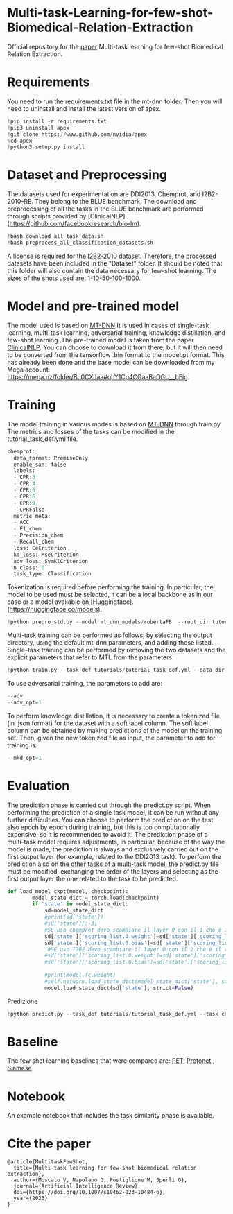 # Multi-task-Learning-for-few-shot-Biomedical-Relation-Extraction
Official repository for the [paper](https://link.springer.com/article/10.1007/s10462-023-10484-6) Multi-task learning for few-shot Biomedical Relation Extraction.
# Requirements
You need to run the requirements.txt file in the mt-dnn folder. Then you will need to uninstall and install the latest version of apex.
```python
!pip install -r requirements.txt
!pip3 uninstall apex
!git clone https://www.github.com/nvidia/apex
%cd apex
!python3 setup.py install
```
# Dataset and Preprocessing
The datasets used for experimentation are DDI2013, Chemprot, and I2B2-2010-RE. They belong to the BLUE benchmark. The download and preprocessing of all the tasks in the BLUE benchmark are performed through scripts provided by [ClinicalNLP].(https://github.com/facebookresearch/bio-lm). 
```python
!bash download_all_task_data.sh
!bash preprocess_all_classification_datasets.sh
```
A license is required for the I2B2-2010 dataset. Therefore, the processed datasets have been included in the "Dataset" folder. It should be noted that this folder will also contain the data necessary for few-shot learning. The sizes of the shots used are: 1-10-50-100-1000.
# Model and pre-trained model
The model used is based on [MT-DNN](https://github.com/namisan/mt-dnn).It is used in cases of single-task learning, multi-task learning, adversarial training, knowledge distillation, and few-shot learning.
The pre-trained model is taken from the paper [ClinicalNLP](https://github.com/facebookresearch/bio-lm). You can choose to download it from there, but it will then need to be converted from the tensorflow .bin format to the model.pt format. This has already been done and the base model can be downloaded from my Mega account: https://mega.nz/folder/Bc0CXJaa#qhY1Cp4CGaaBaOGU__bFig.
# Training
The model training in various modes is based on [MT-DNN](https://github.com/namisan/mt-dnn) through train.py. The metrics and losses of the tasks can be modified in the tutorial_task_def.yml file.
```python
chemprot:
  data_format: PremiseOnly
  enable_san: false
  labels:
  - CPR:3
  - CPR:4
  - CPR:5
  - CPR:6
  - CPR:9
  - CPRFalse
  metric_meta:
  - ACC
  - F1_chem
  - Precision_chem
  - Recall_chem
  loss: CeCriterion
  kd_loss: MseCriterion
  adv_loss: SymKlCriterion
  n_class: 6
  task_type: Classification 
```
Tokenization is required before performing the training. In particular, the model to be used must be selected, it can be a local backbone as in our case or a model available on [Huggingface].(https://huggingface.co/models). 
```python
!python prepro_std.py --model mt_dnn_models/robertaFB  --root_dir tutorials/ --task_def tutorials/tutorial_task_def.yml
```
Multi-task training can be performed as follows, by selecting the output directory, using the default mt-dnn parameters, and adding those listed. Single-task training can be performed by removing the two datasets and the explicit parameters that refer to MTL from the parameters.
```python
!python train.py --task_def tutorials/tutorial_task_def.yml --data_dir tutorials/mt_dnn_models/robertaFB   --train_datasets ddi2013,chemprot,i2b2 --test_datasets ddi2013,chemprot,i2b2 --epochs=10 --batch_size=8 --bert_model_type="roberta"  --encoder_type=2  --output_dir="Addestramento" --init_checkpoint="mt_dnn_models/robertaFB" --grad_clipping=1.0 --adam_eps=1e-7  --seed=2010 --mtl_opt=1  #--model_ckpt="SingleI2B2SEED2010/model_2.pt" --resume
```
To use adversarial training, the parameters to add are:
```python
--adv
--adv_opt=1 
```
To perform knowledge distillation, it is necessary to create a tokenized file (in .json format) for the dataset with a soft label column. The soft label column can be obtained by making predictions of the model on the training set. Then, given the new tokenized file as input, the parameter to add for training is:
```python
--mkd_opt=1
```
# Evaluation
The prediction phase is carried out through the predict.py script. When performing the prediction of a single task model, it can be run without any further difficulties. You can choose to perform the prediction on the test also epoch by epoch during training, but this is too computationally expensive, so it is recommended to avoid it. The prediction phase of a multi-task model requires adjustments, in particular, because of the way the model is made, the prediction is always and exclusively carried out on the first output layer (for example, related to the DDI2013 task). To perform the prediction also on the other tasks of a multi-task model, the predict.py file must be modified, exchanging the order of the layers and selecting as the first output layer the one related to the task to be predicted.
```python
def load_model_ckpt(model, checkpoint):
        model_state_dict = torch.load(checkpoint)
        if 'state' in model_state_dict:
            sd=model_state_dict
            #print(sd['state'])
            #sd['state'][:-3]
            #SE uso chemprot devo scambiare il layer 0 con il 1 che è il rispettivo layer in MTDNN
            sd['state']['scoring_list.0.weight']=sd['state']['scoring_list.1.weight']
            sd['state']['scoring_list.0.bias']=sd['state']['scoring_list.1.bias']
             #SE uso I2B2 devo scambiare il layer 0 con il 2 che è il rispettivo layer in MTDNN
            #sd['state']['scoring_list.0.weight']=sd['state']['scoring_list.2.weight']
            #sd['state']['scoring_list.0.bias']=sd['state']['scoring_list.2.bias']
            
            #print(model.fc.weight)
            #self.network.load_state_dict(model_state_dict['state'], strict=False)
            model.load_state_dict(sd['state'], strict=False)
```
Predizione
```python
!python predict.py --task_def tutorials/tutorial_task_def.yml --task chemprot --task_id=0 --prep_input="tutorials/robertaFB/chemprot_train.json" --score="ScoreEsempio.txt"  --model_checkpoint="MTLEsempio/model_9.pt" --checkpoint="ChemprotSingleF2000/model_9.pt"  --with_label
```
# Baseline 
The few shot learning baselines that were compared are:  [PET](https://github.com/timoschick/pet),  [Protonet](https://github.com/jingyuanz/protonet-bert-text-classification) , [Siamese](https://github.com/subhasisj/Few-Shot-Learning)
# Notebook
An example notebook that includes the task similarity phase is available.

# Cite the paper
```
@article{MultitaskFewShot,
  title={Multi-task learning for few-shot biomedical relation extraction},
  author={Moscato V, Napolano G, Postiglione M, Sperlì G},
  journal={Artificial Intelligence Review},
  doi={https://doi.org/10.1007/s10462-023-10484-6},
  year={2023}
}
```

